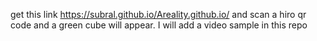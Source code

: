 get this link https://subral.github.io/Areality.github.io/
and scan a hiro qr code and a green cube will appear.
I will add a video sample in this repo
